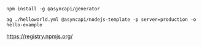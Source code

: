 ```
npm install -g @asyncapi/generator
```

```
ag ./helloworld.yml @asyncapi/nodejs-template -p server=production -o hello-example
```

https://registry.npmjs.org/
